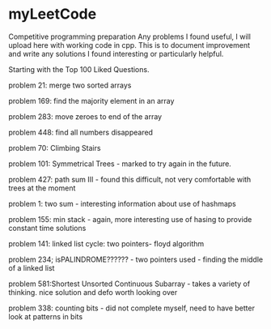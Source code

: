 # myLeetCode
Competitive programming preparation 
Any problems I found useful, I will upload here with working code in cpp. 
This is to document improvement and write any solutions I found interesting or particularly helpful. 

Starting with the Top 100 Liked Questions. 


problem 21: merge two sorted arrays

problem 169: find the majority element in an array

problem 283: move zeroes to end of the array 

problem 448: find all numbers disappeared

problem 70: Climbing Stairs 

problem 101: Symmetrical Trees - marked to try again in the future. 

problem 427: path sum III - found this difficult, not very comfortable with trees at the moment 

problem 1: two sum - interesting information about use of hashmaps

problem 155: min stack - again, more interesting use of hasing to provide constant time solutions

problem 141: linked list cycle: two pointers- floyd algorithm

problem 234; isPALINDROME?????? - two pointers used - finding the middle of a linked list 

problem 581:Shortest Unsorted Continuous Subarray - takes a variety of thinking. nice solution and defo worth looking over

problem 338: counting bits - did not complete myself, need to have better look at patterns in bits 
